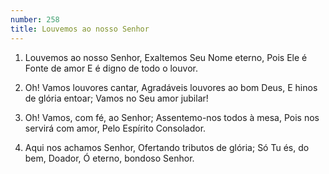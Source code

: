 ```yaml
---
number: 258
title: Louvemos ao nosso Senhor
---
```


1. Louvemos ao nosso Senhor,
  Exaltemos Seu Nome eterno,
  Pois Ele é Fonte de amor
  E é digno de todo o louvor.

2. Oh! Vamos louvores cantar,
  Agradáveis louvores ao bom Deus,
  E hinos de glória entoar;
  Vamos no Seu amor jubilar!

3. Oh! Vamos, com fé, ao Senhor;
  Assentemo-nos todos à mesa,
  Pois nos servirá com amor,
  Pelo Espírito Consolador.

4. Aqui nos achamos Senhor,
  Ofertando tributos de glória;
  Só Tu és, do bem, Doador,
  Ó eterno, bondoso Senhor.
